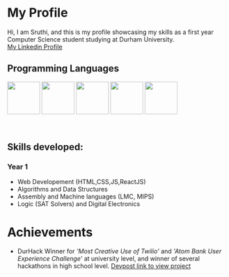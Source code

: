 # My Profile <br>
Hi, I am Sruthi, and this is my profile showcasing my skills as a first year Computer Science student studying at Durham University. <br>
[My Linkedin Profile](https://www.linkedin.com/in/sruthi-s-885b11190/) <br>

## Programming Languages <br>
<p>
<img src="https://upload.wikimedia.org/wikipedia/commons/thumb/c/c3/Python-logo-notext.svg/1200px-Python-logo-notext.svg.png" width="75"/>
<img src="https://upload.wikimedia.org/wikipedia/commons/thumb/9/99/Unofficial_JavaScript_logo_2.svg/2048px-Unofficial_JavaScript_logo_2.svg.png" width="75"/>
<img src="https://miro.medium.com/max/1400/0*XK4Q_OOsF4lObTgL.png" width="75"/>
<img src="https://upload.wikimedia.org/wikipedia/commons/thumb/6/61/HTML5_logo_and_wordmark.svg/1200px-HTML5_logo_and_wordmark.svg.png" width="75"/>
<img src="https://cdn-icons-png.flaticon.com/512/919/919826.png" width="75"/>   
</p>
<br>

## Skills developed: <br>
### Year 1 <br>
* Web Developement (HTML,CSS,JS,ReactJS)
* Algorithms and Data Structures 
* Assembly and Machine languages (LMC, MIPS)
* Logic (SAT Solvers) and Digital Electronics <br>

# Achievements <br>
* DurHack Winner for *'Most Creative Use of Twilio'* and *'Atom Bank User Experience Challenge'* at university level, and winner of several hackathons in high school level.
[Devpost link to view project](https://devpost.com/software/sentiment-analyser-w1qlmy)


